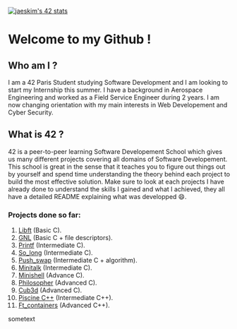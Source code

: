 <!--
**VincentBaron/VincentBaron** is a ✨ _special_ ✨ repository because its `README.md` (this file) appears on your GitHub profile.

Here are some ideas to get you started:

- 🔭 I’m currently working on ...
- 🌱 I’m currently learning ...
- 👯 I’m looking to collaborate on ...
- 🤔 I’m looking for help with ...
- 💬 Ask me about ...
- 📫 How to reach me: ...
- 😄 Pronouns: ...
- ⚡ Fun fact: ...
-->

[![jaeskim's 42 stats](https://badge42.herokuapp.com/api/stats/vbaron)](https://github.com/JaeSeoKim/badge42)

# Welcome to my Github !

## Who am I ?

I am a 42 Paris Student studying Software Development and I am looking to start my Internship this summer. I have a background in Aerospace Engineering and worked as a Field Service Engineer during 2 years. I am now changing orientation with my main interests in Web Developement and Cyber Security.

## What is 42 ?

42 is a peer-to-peer learning Software Developement School which gives us many different projects covering all domains of Software Developement. This school is great in the sense that it teaches you to figure out things out by yourself and spend time understanding the theory behind each project to build the most effective solution. Make sure to look at each projects I have already done to understand the skills I gained and what I achieved, they all have a detailed README explaining what was developped :smile:.

### Projects done so far:

1. [Libft](https://github.com/VincentBaron/Libft) (Basic C).
2. [GNL](https://github.com/VincentBaron/GNL) (Basic C + file descriptors).
3. [Printf](https://github.com/VincentBaron/Printf) (Intermediate C).
4. [So_long](https://github.com/VincentBaron/Libft) (Intermediate C).
5. [Push_swap](https://github.com/VincentBaron/Libft) (Intermediate C + algorithm).
6. [Minitalk](https://github.com/VincentBaron/Libft) (Intermediate C).
7. [Minishell](https://github.com/VincentBaron/Libft) (Advance C).
8. [Philosopher](https://github.com/VincentBaron/Libft) (Advanced C).
9. [Cub3d](https://github.com/VincentBaron/Libft) (Advanced C).
10. [Piscine C++](https://github.com/VincentBaron/Libft) (Intermediate C++).
11. [Ft_containers](https://github.com/VincentBaron/Libft) (Advanced C++).

sometext
